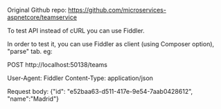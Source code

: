 ﻿Original Github repo: https://github.com/microservices-aspnetcore/teamservice


To test API instead of cURL you can use Fiddler.

In order to test it, you can use Fiddler as client (using Composer option), "parse" tab. eg:

POST http://localhost:50138/teams

User-Agent: Fiddler
Content-Type: application/json

Request body:
{"id": "e52baa63-d511-417e-9e54-7aab0428612", "name":"Madrid"}
